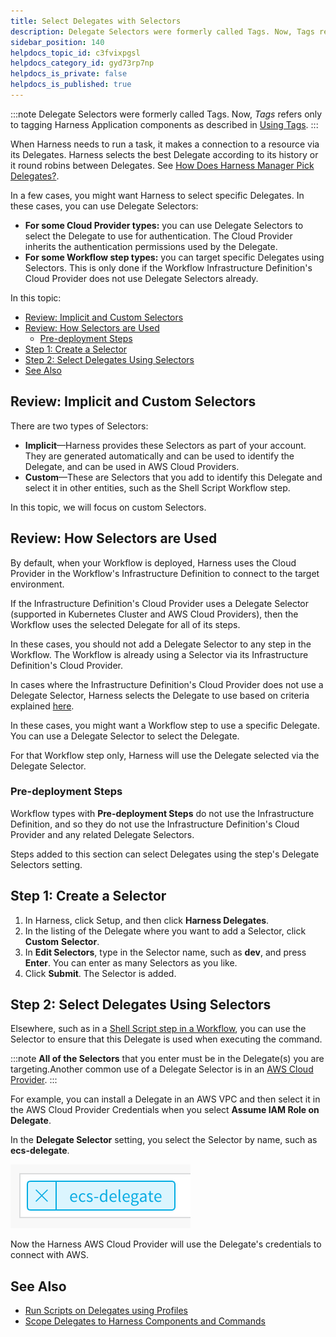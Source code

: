 ```yaml
---
title: Select Delegates with Selectors
description: Delegate Selectors were formerly called Tags. Now, Tags refers only to tagging Harness Application components as described in Using Tags. When Harness needs to run a task, it makes a connection to a…
sidebar_position: 140
helpdocs_topic_id: c3fvixpgsl
helpdocs_category_id: gyd73rp7np
helpdocs_is_private: false
helpdocs_is_published: true
---
```


:::note
Delegate Selectors were formerly called Tags. Now, *Tags* refers only to tagging Harness Application components as described in [Using Tags](../tags/tags.md).
:::

When Harness needs to run a task, it makes a connection to a resource via its Delegates. Harness selects the best Delegate according to its history or it round robins between Delegates. See [How Does Harness Manager Pick Delegates?](delegate-installation.md#how-does-harness-manager-pick-delegates).

In a few cases, you might want Harness to select specific Delegates. In these cases, you can use Delegate Selectors:

* **For some Cloud Provider types:** you can use Delegate Selectors to select the Delegate to use for authentication. The Cloud Provider inherits the authentication permissions used by the Delegate.
* **For some Workflow step types:** you can target specific Delegates using Selectors. This is only done if the Workflow Infrastructure Definition's Cloud Provider does not use Delegate Selectors already.

In this topic:

- [Review: Implicit and Custom Selectors](#review-implicit-and-custom-selectors)
- [Review: How Selectors are Used](#review-how-selectors-are-used)
  - [Pre-deployment Steps](#pre-deployment-steps)
- [Step 1: Create a Selector](#step-1-create-a-selector)
- [Step 2: Select Delegates Using Selectors](#step-2-select-delegates-using-selectors)
- [See Also](#see-also)

## Review: Implicit and Custom Selectors

There are two types of Selectors:

* **Implicit**—Harness provides these Selectors as part of your account. They are generated automatically and can be used to identify the Delegate, and can be used in AWS Cloud Providers.
* **Custom**—These are Selectors that you add to identify this Delegate and select it in other entities, such as the Shell Script Workflow step.

In this topic, we will focus on custom Selectors.

## Review: How Selectors are Used

By default, when your Workflow is deployed, Harness uses the Cloud Provider in the Workflow's Infrastructure Definition to connect to the target environment. 

If the Infrastructure Definition's Cloud Provider uses a Delegate Selector (supported in Kubernetes Cluster and AWS Cloud Providers), then the Workflow uses the selected Delegate for all of its steps.

In these cases, you should not add a Delegate Selector to any step in the Workflow. The Workflow is already using a Selector via its Infrastructure Definition's Cloud Provider.

In cases where the Infrastructure Definition's Cloud Provider does not use a Delegate Selector, Harness selects the Delegate to use based on criteria explained [here](delegate-installation.md#how-does-harness-manager-pick-delegates).

In these cases, you might want a Workflow step to use a specific Delegate. You can use a Delegate Selector to select the Delegate.

For that Workflow step only, Harness will use the Delegate selected via the Delegate Selector.

### Pre-deployment Steps

Workflow types with **Pre-deployment Steps** do not use the Infrastructure Definition, and so they do not use the Infrastructure Definition's Cloud Provider and any related Delegate Selectors. 

Steps added to this section can select Delegates using the step's Delegate Selectors setting.

## Step 1: Create a Selector

1. In Harness, click Setup, and then click **Harness Delegates**.
2. In the listing of the Delegate where you want to add a Selector, click **Custom** **Selector**.
3. In **Edit Selectors**, type in the Selector name, such as **dev**, and press **Enter**. You can enter as many Selectors as you like.
4. Click **Submit**. The Selector is added.

## Step 2: Select Delegates Using Selectors

Elsewhere, such as in a [Shell Script step in a Workflow](../../../continuous-delivery/model-cd-pipeline/workflows/capture-shell-script-step-output.md), you can use the Selector to ensure that this Delegate is used when executing the command.

:::note
**All of the Selectors** that you enter must be in the Delegate(s) you are targeting.Another common use of a Delegate Selector is in an [AWS Cloud Provider](../manage-connectors/add-amazon-web-services-cloud-provider.md).
:::

For example, you can install a Delegate in an AWS VPC and then select it in the AWS Cloud Provider Credentials when you select **Assume IAM Role on Delegate**.

In the **Delegate Selector** setting, you select the Selector by name, such as **ecs-delegate**.

![](./static/select-delegates-for-specific-tasks-with-selectors-56.png)

Now the Harness AWS Cloud Provider will use the Delegate's credentials to connect with AWS.

## See Also

* [Run Scripts on Delegates using Profiles](run-scripts-on-the-delegate-using-profiles.md)
* [Scope Delegates to Harness Components and Commands](scope-delegates-to-harness-components-and-commands.md)

